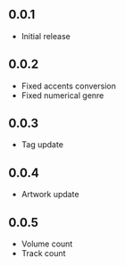 ## 0.0.1

* Initial release

## 0.0.2

* Fixed accents conversion
* Fixed numerical genre

## 0.0.3

* Tag update

## 0.0.4

* Artwork update

## 0.0.5

* Volume count
* Track count
